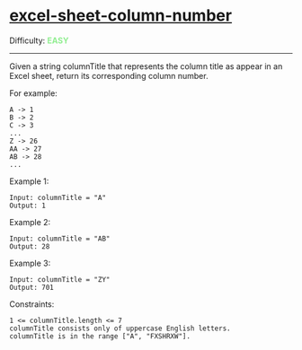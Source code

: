 # [excel-sheet-column-number](https://leetcode.com/problems/excel-sheet-column-number/)
Difficulty: <span style="color:lightgreen">**EASY**</span>

---

Given a string columnTitle that represents the column title as appear in an Excel sheet, return its corresponding column number.

For example:
```
A -> 1
B -> 2
C -> 3
...
Z -> 26
AA -> 27
AB -> 28 
...
```

Example 1:
```
Input: columnTitle = "A"
Output: 1
```

Example 2:
```
Input: columnTitle = "AB"
Output: 28
```

Example 3:
```
Input: columnTitle = "ZY"
Output: 701
```
 

Constraints:
```
1 <= columnTitle.length <= 7
columnTitle consists only of uppercase English letters.
columnTitle is in the range ["A", "FXSHRXW"].
```